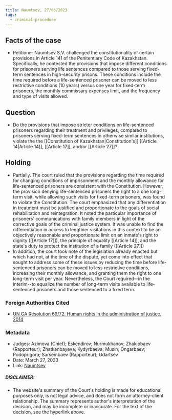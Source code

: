 ```yaml
---
title: Naumtsev, 27/03/2023
tags:
  - criminal-procedure
---
```


## Facts of the case
* Petitioner Naumtsev S.V. challenged the constitutionality of certain provisions in Article 141 of the Penitentiary Code of Kazakhstan. Specifically, he contested the provisions that impose different conditions for prisoners serving life sentences compared to those serving fixed-term sentences in high-security prisons. These conditions include the time required before a life-sentenced prisoner can be moved to less restrictive conditions (10 years) versus one year for fixed-term prisoners, the monthly commissary expenses limit, and the frequency and type of visits allowed.
## Question
* Do the provisions that impose stricter conditions on life-sentenced prisoners regarding their treatment and privileges, compared to prisoners serving fixed-term sentences in otherwise similar institutions, violate the the [[Constitution of Kazakhstan|Constitution's]] [[Article 14|Article 14]], [[Article 17]], and/or [[Article 27]]?
## Holding
* Partially. The court ruled that the provisions regarding the time required for changing conditions of imprisonment and the monthly allowance for life-sentenced prisoners are consistent with the Constitution. However, the provision denying life-sentenced prisoners the right to a one long-term visit, while allowing such visits for fixed-term prisoners, was found to violate the Constitution. The court emphasized that any differentiation in treatment must be justified and proportionate to the goals of social rehabilitation and reintegration. It noted the particular importance of prisoners' communications with family members in light of the corrective goals of the criminal justice system. It was unable to find the differentiation in access to lengthier visitations in this context to be an objectively reasonable and proportionate limit on an inmate's right to dignity ([[Article 17]]), the principle of equality [[Article 14]], and the state's duty to protect the institution of a family ([[Article 27]])
* In addition, the court took note of the legislation already enacted but which had not, at the time of the dispute, yet come into effect that sought to address some of these issues by reducing the time before life-sentenced prisoners can be moved to less restrictive conditions, increasing their monthly allowance, and granting them the right to one long-term visit per year. Nevertheless, the Court required--in the interim--to equalize the number of long-term visits available to life-sentenced prisoners and those sentenced to a fixed term. 
### Foreign Authorities Cited
* [UN GA Resolution 69/72. Human rights in the administration of justice, 2014](https://cambodia.ohchr.org/sites/default/files/Relevants/Dec%202014%20GA%20resolution%20on%20Human%20rights%20in%20the%20administration%20of%20justice%20A-RES-69-172.pdf)
### Metadata
* Judges: Azimova (Chief); Eskendirov; Nurmukhanov; Zhakipbaev (Rapporteur); Zhatkanbayeva; Kydyrbaeva; Musin; Ongarbaev; Podoprigora; Sarsembaev (Rapporteur); Udartsev
* Date: March 27, 2023
* Link: [Naumtsev](https://github.com/juzgenbayev/KSKR-Docs/raw/main/Naumtsev,%2027%20Mar%202023.docx)
##### DISCLAIMER:
* The website's summary of the Court's holding is made for educational purposes only, is not legal advice, and does not form an attorney-client relationship. The summary represents author's interpretation of the decision, and may be incomplete or inaccurate. For the text of the decision, see the hyperlink above.